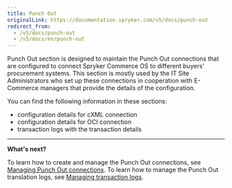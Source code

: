 ```yaml
---
title: Punch Out
originalLink: https://documentation.spryker.com/v5/docs/punch-out
redirect_from:
  - /v5/docs/punch-out
  - /v5/docs/en/punch-out
---
```


Punch Out section is designed to maintain the Punch Out connections that are configured to connect Spryker Commerce OS to different buyers' procurement systems. This section is mostly used by the IT Site Administrators who set up these connections in cooperation with E-Commerce managers that provide the details of the configuration.

You can find the following information in these sections:

* configuration details for cXML connection
* configuration details for OCI connection
* transaction logs with the transaction details
***
**What's next?**

To learn how to create and manage the Punch Out connections, see [Managing Punch Out connections](https://documentation.spryker.com/docs/en/managing-punchout-connections).
To learn how to manage the Punch Out translation logs, see  [Managing transaction logs](https://documentation.spryker.com/docs/en/managing-transactions-log).
